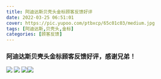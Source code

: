 ```yaml
---
title: 阿迪达斯贝壳头金标顾客反馈好评
date: 2022-03-25 06:51:01
cover: https://pic.yupoo.com/ptbxcp/65c01c03/medium.jpg
tags: [阿迪达斯,贝壳头,金标]
categories: [顾客反馈]
---
```


###  阿迪达斯贝壳头金标顾客反馈好评，感谢兄弟！
![](https://pic.yupoo.com/ptbxcp/b3f97e38/2c50dc77.jpg)
![](https://pic.yupoo.com/ptbxcp/65c01c03/897fa3c4.jpg)
![](https://pic.yupoo.com/ptbxcp/c36890ed/ee6b4dc1.jpg)![](https://pic.yupoo.com/ptbxcp/beb9c48d/f8f6560b.jpg)
